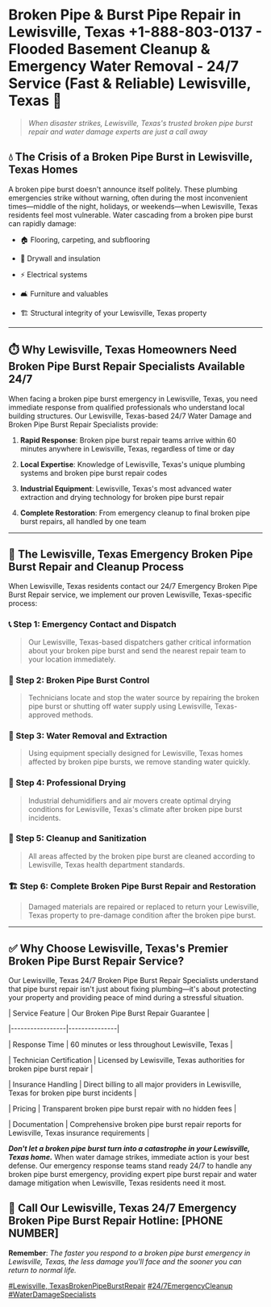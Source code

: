 # Broken Pipe & Burst Pipe Repair in Lewisville, Texas +1-888-803-0137 - Flooded Basement Cleanup & Emergency Water Removal - 24/7 Service (Fast & Reliable) Lewisville, Texas 🚨

> *When disaster strikes, Lewisville, Texas's trusted broken pipe burst repair and water damage experts are just a call away*

## 💧 The Crisis of a Broken Pipe Burst in Lewisville, Texas Homes

A broken pipe burst doesn't announce itself politely. These plumbing emergencies strike without warning, often during the most inconvenient times—middle of the night, holidays, or weekends—when Lewisville, Texas residents feel most vulnerable. Water cascading from a broken pipe burst can rapidly damage:

* 🏠 Flooring, carpeting, and subflooring
* 🧱 Drywall and insulation
* ⚡ Electrical systems
* 🛋️ Furniture and valuables
* 🏗️ Structural integrity of your Lewisville, Texas property

---

## ⏱️ Why Lewisville, Texas Homeowners Need Broken Pipe Burst Repair Specialists Available 24/7

When facing a broken pipe burst emergency in Lewisville, Texas, you need immediate response from qualified professionals who understand local building structures. Our Lewisville, Texas-based 24/7 Water Damage and Broken Pipe Burst Repair Specialists provide:

1. **Rapid Response**: Broken pipe burst repair teams arrive within 60 minutes anywhere in Lewisville, Texas, regardless of time or day
2. **Local Expertise**: Knowledge of Lewisville, Texas's unique plumbing systems and broken pipe burst repair codes
3. **Industrial Equipment**: Lewisville, Texas's most advanced water extraction and drying technology for broken pipe burst repair
4. **Complete Restoration**: From emergency cleanup to final broken pipe burst repairs, all handled by one team

---

## 🔧 The Lewisville, Texas Emergency Broken Pipe Burst Repair and Cleanup Process

When Lewisville, Texas residents contact our 24/7 Emergency Broken Pipe Burst Repair service, we implement our proven Lewisville, Texas-specific process:

### 📞 Step 1: Emergency Contact and Dispatch
> Our Lewisville, Texas-based dispatchers gather critical information about your broken pipe burst and send the nearest repair team to your location immediately.

### 🚿 Step 2: Broken Pipe Burst Control
> Technicians locate and stop the water source by repairing the broken pipe burst or shutting off water supply using Lewisville, Texas-approved methods.

### 🌊 Step 3: Water Removal and Extraction
> Using equipment specially designed for Lewisville, Texas homes affected by broken pipe bursts, we remove standing water quickly.

### 💨 Step 4: Professional Drying
> Industrial dehumidifiers and air movers create optimal drying conditions for Lewisville, Texas's climate after broken pipe burst incidents.

### 🧼 Step 5: Cleanup and Sanitization
> All areas affected by the broken pipe burst are cleaned according to Lewisville, Texas health department standards.

### 🏗️ Step 6: Complete Broken Pipe Burst Repair and Restoration
> Damaged materials are repaired or replaced to return your Lewisville, Texas property to pre-damage condition after the broken pipe burst.

---

## ✅ Why Choose Lewisville, Texas's Premier Broken Pipe Burst Repair Service?

Our Lewisville, Texas 24/7 Broken Pipe Burst Repair Specialists understand that pipe burst repair isn't just about fixing plumbing—it's about protecting your property and providing peace of mind during a stressful situation.

| Service Feature | Our Broken Pipe Burst Repair Guarantee |
|-----------------|---------------|
| Response Time | 60 minutes or less throughout Lewisville, Texas |
| Technician Certification | Licensed by Lewisville, Texas authorities for broken pipe burst repair |
| Insurance Handling | Direct billing to all major providers in Lewisville, Texas for broken pipe burst incidents |
| Pricing | Transparent broken pipe burst repair with no hidden fees |
| Documentation | Comprehensive broken pipe burst repair reports for Lewisville, Texas insurance requirements |

***Don't let a broken pipe burst turn into a catastrophe in your Lewisville, Texas home.*** When water damage strikes, immediate action is your best defense. Our emergency response teams stand ready 24/7 to handle any broken pipe burst emergency, providing expert pipe burst repair and water damage mitigation when Lewisville, Texas residents need it most.

## 📱 Call Our Lewisville, Texas 24/7 Emergency Broken Pipe Burst Repair Hotline: [PHONE NUMBER]

**Remember**: *The faster you respond to a broken pipe burst emergency in Lewisville, Texas, the less damage you'll face and the sooner you can return to normal life.*

[#Lewisville, TexasBrokenPipeBurstRepair](#) [#24/7EmergencyCleanup](#) [#WaterDamageSpecialists](#)